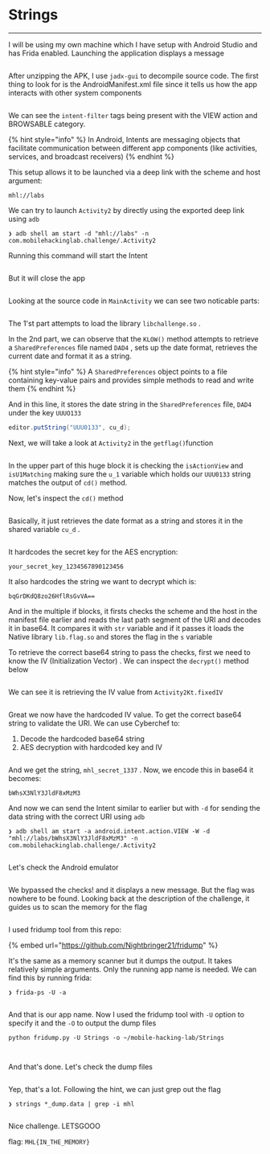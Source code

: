 # Strings



***

I will be using my own machine which I have setup with Android Studio and has Frida enabled. Launching the application displays a message

<figure><img src="../.gitbook/assets/image (840).png" alt=""><figcaption></figcaption></figure>

After unzipping the APK, I use `jadx-gui` to decompile source code. The first thing to look for is the AndroidManifest.xml file since it tells us how the app interacts with other system components

<figure><img src="../.gitbook/assets/image (839).png" alt=""><figcaption></figcaption></figure>

We can see the `intent-filter` tags being present with the VIEW action and BROWSABLE category.&#x20;

{% hint style="info" %}
In Android, Intents are messaging objects that facilitate communication between different app components (like activities, services, and broadcast receivers)
{% endhint %}

This setup allows it to be launched via a deep link with the scheme and host argument:

```
mhl://labs
```

We can try to launch `Activity2` by directly using the exported deep link using `adb`

```
❯ adb shell am start -d "mhl://labs" -n com.mobilehackinglab.challenge/.Activity2
```

Running this command will start the Intent

<figure><img src="../.gitbook/assets/image (842).png" alt=""><figcaption></figcaption></figure>

But it will close the app

<figure><img src="../.gitbook/assets/image (843).png" alt=""><figcaption></figcaption></figure>

Looking at the source code in `MainActivity` we can see two noticable parts:

<figure><img src="../.gitbook/assets/image (834).png" alt=""><figcaption></figcaption></figure>

The 1'st part attempts to load the library `libchallenge.so` .&#x20;

In the 2nd part, we can observe that the `KLOW()` method attempts to retrieve a `SharedPreferences` file named `DAD4` , sets up the date format, retrieves the current date and format it as a string.&#x20;

{% hint style="info" %}
A `SharedPreferences` object points to a file containing key-value pairs and provides simple methods to read and write them
{% endhint %}

And in this line, it stores the date string in the `SharedPreferences` file, `DAD4` under the key `UUUO133`

```java
editor.putString("UUU0133", cu_d);
```

Next, we will take a look at `Activity2` in the `getflag()`function

<figure><img src="../.gitbook/assets/image (831).png" alt=""><figcaption></figcaption></figure>

In the upper part of this huge block it is checking the `isActionView` and `isU1Matching` making sure the `u_1` variable which holds our `UUU0133` string matches the output of `cd()` method.&#x20;

Now, let's inspect the `cd()` method

<figure><img src="../.gitbook/assets/image (830).png" alt=""><figcaption></figcaption></figure>

Basically, it just retrieves the date format as a string and stores it in the shared variable `cu_d` .&#x20;

<figure><img src="../.gitbook/assets/image (832).png" alt=""><figcaption></figcaption></figure>

It hardcodes the secret key for the AES encryption:

```
your_secret_key_1234567890123456
```

It also hardcodes the string we want to decrypt which is:

```
bqGrDKdQ8zo26HflRsGvVA==
```

And in the multiple if blocks, it firsts checks the scheme and the host in the manifest file earlier and reads the last path segment of the URI and decodes it in base64. It compares it with `str` variable and if it passes it loads the Native library `lib.flag.so` and stores the flag in the `s` variable

To retrieve the correct base64 string to pass the checks, first we need to know the IV (Initialization Vector) . We can inspect the `decrypt()` method below

<figure><img src="../.gitbook/assets/image (824).png" alt=""><figcaption></figcaption></figure>

We can see it is retrieving the IV value from `Activity2Kt.fixedIV`

<figure><img src="../.gitbook/assets/image (825).png" alt=""><figcaption></figcaption></figure>

Great we now have the hardcoded IV value. To get the correct base64 string to validate the URI. We can use Cyberchef to:

1. Decode the hardcoded base64 string
2. AES decryption with hardcoded key and IV

<figure><img src="../.gitbook/assets/image (826).png" alt=""><figcaption></figcaption></figure>

And we get the string, `mhl_secret_1337` . Now, we encode this in base64 it becomes:

```
bWhsX3NlY3JldF8xMzM3
```

And now we can send the Intent similar to earlier but with `-d` for sending the data string with the correct URI using `adb`

```
❯ adb shell am start -a android.intent.action.VIEW -W -d "mhl://labs/bWhsX3NlY3JldF8xMzM3" -n com.mobilehackinglab.challenge/.Activity2
```

<figure><img src="../.gitbook/assets/image (844).png" alt=""><figcaption></figcaption></figure>

Let's check the Android emulator

<figure><img src="../.gitbook/assets/image (845).png" alt=""><figcaption></figcaption></figure>

We bypassed the checks! and it displays a new message. But the flag was nowhere to be found. Looking back at the description of the challenge, it guides us to scan the memory for the flag

<figure><img src="../.gitbook/assets/image (846).png" alt=""><figcaption></figcaption></figure>

I used fridump tool from this repo:

{% embed url="https://github.com/Nightbringer21/fridump" %}

It's the same as a memory scanner but it dumps the output. It takes relatively simple arguments. Only the running app name is needed. We can find this by running frida:

```
❯ frida-ps -U -a
```

<figure><img src="../.gitbook/assets/image (848).png" alt=""><figcaption></figcaption></figure>

And that is our app name. Now I used the fridump tool with `-U` option to specify it and the `-O` to output the dump files

```
python fridump.py -U Strings -o ~/mobile-hacking-lab/Strings
```

<figure><img src="../.gitbook/assets/image (849).png" alt=""><figcaption></figcaption></figure>

<figure><img src="../.gitbook/assets/image (850).png" alt=""><figcaption></figcaption></figure>

And that's done. Let's check the dump files

<figure><img src="../.gitbook/assets/image (851).png" alt=""><figcaption></figcaption></figure>

Yep, that's a lot. Following the hint, we can just grep out the flag

```
❯ strings *_dump.data | grep -i mhl
```

<figure><img src="../.gitbook/assets/image (852).png" alt=""><figcaption></figcaption></figure>

Nice challenge. LETSGOOO

flag: `MHL{IN_THE_MEMORY}`
